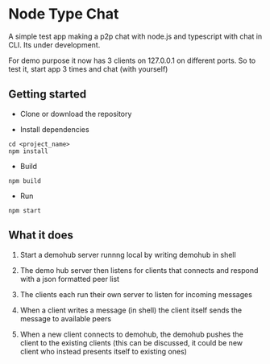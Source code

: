 # Node Type Chat

A simple test app making a p2p chat with node.js and typescript with chat in CLI.
Its under development. 

For demo purpose it now has 3 clients on 127.0.0.1 on different ports. 
So to test it, start app 3 times and chat (with yourself)

## Getting started
- Clone or download the repository

- Install dependencies
```
cd <project_name>
npm install
```

- Build
```
npm build
```

- Run
```
npm start
```

## What it does

1. Start a demohub server runnng local by writing demohub in shell

2. The demo hub server then listens for clients that connects and respond with a json formatted peer list

3. The clients each run their own server to listen for incoming messages

4. When a client writes a message (in shell) the client itself sends the message to available peers

5. When a new client connects to demohub, the demohub pushes the client to the existing clients (this can be discussed, it could be new client who instead presents itself to existing ones)


